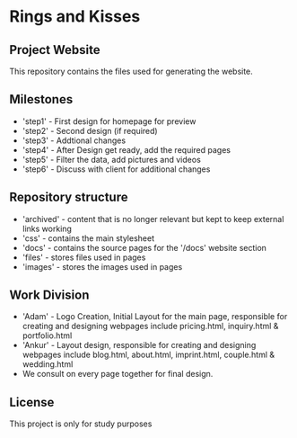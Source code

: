 # Rings and Kisses

Project Website
--------------------
This repository contains the files used for generating the website.

Milestones
--------------------
- 'step1' - First design for homepage for preview 
- 'step2' - Second design (if required)
- 'step3' - Addtional changes
- 'step4' - After Design get ready, add the required pages
- 'step5' - Filter the data, add pictures and videos
- 'step6' - Discuss with client for additional changes

Repository structure
--------------------
- 'archived' - content that is no longer relevant but kept to keep external links working
- 'css' - contains the main stylesheet
- 'docs' - contains the source pages for the '/docs' website section
- 'files' - stores files used in pages
- 'images' - stores the images used in pages

Work Division
--------------------
- 'Adam' - Logo Creation, Initial Layout for the main page, responsible for creating and designing webpages include pricing.html, inquiry.html & portfolio.html
- 'Ankur' - Layout design, responsible for creating and designing webpages include blog.html, about.html, imprint.html, couple.html & wedding.html
- We consult on every page together for final design. 

License
--------------------
This project is only for study purposes
